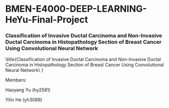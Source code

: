 # BMEN-E4000-DEEP-LEARNING-HeYu-Final-Project

### Classification of Invasive Ductal Carcinoma and Non-Invasive Ductal Carcinoma in Histopathology Section of Breast Cancer Using Convolutional Neural Network

\title{Classification of Invasive Ductal Carcinoma and Non-Invasive Ductal Carcinoma in Histopathology Section of Breast Cancer Using Convolutional Neural Network\\
}

Members:

Haoyang Yu (hy2581)

Yilin He (yh3089)
